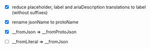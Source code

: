 
- [x] reduce placeholder, label and ariaDescription translations to label (without suffixes)
- [x] rename jsonName to protoName 
- [x] __fromJson => __fromProtoJson
- [ ] __fromLiteral => __fromJson

